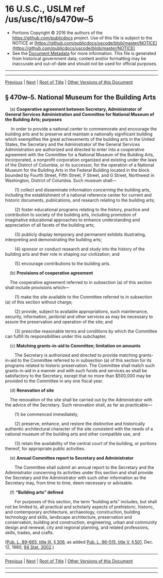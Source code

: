 ---
---

# 16 U.S.C., USLM ref /us/usc/t16/s470w–5

* Portions Copyright © 2016 the authors of the https://github.com/publicdocs project.
  Use of this file is subject to the NOTICE at [https://github.com/publicdocs/uscode/blob/master/NOTICE](https://github.com/publicdocs/uscode/blob/master/NOTICE)
* See the [Document Metadata](././../../../../../..//README.md) for more information.
  This file is generated from historical government data; content and/or formatting may be inaccurate and out-of-date and should not be used for official purposes.

----------
----------

[Previous](./../../../../../..//us/usc/t16/ch1A/schII/ptC/m__us_usc_t16_s470w–4.md) | [Next](./../../../../../..//us/usc/t16/ch1A/schII/ptC/m__us_usc_t16_s470w–6.md) | [Root of Title](./../../../../../../) | [Other Versions of this Document](https://publicdocs.github.io/go/links?ns=uslm&ref=%2Fus%2Fusc%2Ft16%2Fs470w%E2%80%935)

## § 470w–5. National Museum for the Building Arts

    (a) __Cooperative agreement between Secretary, Administrator of General Services Administration and Committee for National Museum of the Building Arts; purposes__ 

     In order to provide a national center to commemorate and encourage the building arts and to preserve and maintain a nationally significant building which exemplifies the great achievements of the building arts in the United States, the Secretary and the Administrator of the General Services Administration are authorized and directed to enter into a cooperative agreement with the Committee for a National Museum of the Building Arts, Incorporated, a nonprofit corporation organized and existing under the laws of the District of Columbia, or its successor, for the operation of a National Museum for the Building Arts in the Federal Building located in the block bounded by Fourth Street, Fifth Street, F Street, and G Street, Northwest in Washington, District of Columbia. Such museum shall—

        (1) collect and disseminate information concerning the building arts, including the establishment of a national reference center for current and historic documents, publications, and research relating to the building arts;

        (2) foster educational programs relating to the history, practice and contribution to society of the building arts, including promotion of imaginative educational approaches to enhance understanding and appreciation of all facets of the building arts;

        (3) publicly display temporary and permanent exhibits illustrating, interpreting and demonstrating the building arts;

        (4) sponsor or conduct research and study into the history of the building arts and their role in shaping our civilization; and

        (5) encourage contributions to the building arts.

    (b) __Provisions of cooperative agreement__ 

    The cooperative agreement referred to in subsection (a) of this section shall include provisions which—

        (1) make the site available to the Committee referred to in subsection (a) of this section without charge;

        (2) provide, subject to available appropriations, such maintenance, security, information, janitorial and other services as may be necessary to assure the preservation and operation of the site; and

        (3) prescribe reasonable terms and conditions by which the Committee can fulfill its responsibilities under this subchapter.

    (c) __Matching grants-in-aid to Committee; limitation on amounts__ 

        The Secretary is authorized and directed to provide matching grants-in-aid to the Committee referred to in subsection (a) of this section for its programs related to historic preservation. The Committee shall match such grants-in-aid in a manner and with such funds and services as shall be satisfactory to the Secretary, except that no more than $500,000 may be provided to the Committee in any one fiscal year.

    (d) __Renovation of site__ 

    The renovation of the site shall be carried out by the Administrator with the advice of the Secretary. Such renovation shall, as far as practicable—

        (1) be commenced immediately,

        (2) preserve, enhance, and restore the distinctive and historically authentic architectural character of the site consistent with the needs of a national museum of the building arts and other compatible use, and

        (3) retain the availability of the central court of the building, or portions thereof, for appropriate public activities.

    (e) __Annual Committee report to Secretary and Administrator__ 

        The Committee shall submit an annual report to the Secretary and the Administrator concerning its activities under this section and shall provide the Secretary and the Administrator with such other information as the Secretary may, from time to time, deem necessary or advisable.

    (f) __“Building arts” defined__ 

        For purposes of this section, the term “building arts” includes, but shall not be limited to, all practical and scholarly aspects of prehistoric, historic, and contemporary architecture, archaeology, construction, building technology and skills, landscape architecture, preservation and conservation, building and construction, engineering, urban and community design and renewal, city and regional planning, and related professions, skills, trades, and crafts.

([Pub. L. 89–665, title III, § 306][/us/pl/89/665/s306], as added [Pub. L. 96–515, title V, § 501][/us/pl/96/515/s501], Dec. 12, 1980, [94 Stat. 3002][/us/stat/94/3002].)

----------

[Previous](./../../../../../..//us/usc/t16/ch1A/schII/ptC/m__us_usc_t16_s470w–4.md) | [Next](./../../../../../..//us/usc/t16/ch1A/schII/ptC/m__us_usc_t16_s470w–6.md) | [Root of Title](./../../../../../../) | [Other Versions of this Document](https://publicdocs.github.io/go/links?ns=uslm&ref=%2Fus%2Fusc%2Ft16%2Fs470w%E2%80%935)

----------
----------

[/us/pl/89/665/s306]: https://publicdocs.github.io/go/links?ns=uslm&ref=%2Fus%2Fpl%2F89%2F665%2Fs306
[/us/pl/96/515/s501]: https://publicdocs.github.io/go/links?ns=uslm&ref=%2Fus%2Fpl%2F96%2F515%2Fs501
[/us/stat/94/3002]: https://publicdocs.github.io/go/links?ns=uslm&ref=%2Fus%2Fstat%2F94%2F3002


